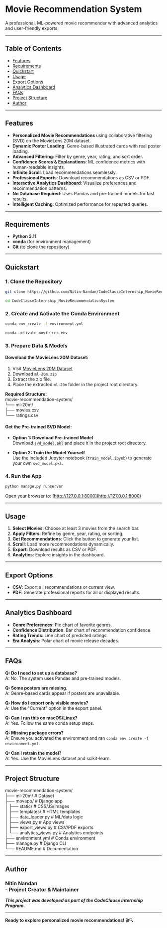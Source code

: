 # Movie Recommendation System

A professional, ML-powered movie recommender with advanced analytics and user-friendly exports.

---

## Table of Contents

- [Features](#features)
- [Requirements](#requirements)
- [Quickstart](#quickstart)
- [Usage](#usage)
- [Export Options](#export-options)
- [Analytics Dashboard](#analytics-dashboard)
- [FAQs](faq)
- [Project Structure](#project-structure-)
- [Author](#author)

---

## Features

- **Personalized Movie Recommendations** using collaborative filtering (SVD) on the MovieLens 20M dataset.
- **Dynamic Poster Loading**: Genre-based illustrated cards with real poster loading.
- **Advanced Filtering**: Filter by genre, year, rating, and sort order.
- **Confidence Scores & Explanations**: ML confidence metrics with human-readable insights.
- **Infinite Scroll**: Load recommendations seamlessly.
- **Professional Exports**: Download recommendations as CSV or PDF.
- **Interactive Analytics Dashboard**: Visualize preferences and recommendation patterns.
- **No Database Required**: Uses Pandas and pre-trained models for fast results.
- **Intelligent Caching**: Optimized performance for repeated queries.

---

## Requirements

- **Python 3.11**
- **conda** (for environment management)
- **Git** (to clone the repository)

---

## Quickstart

### 1. Clone the Repository

```bash
git clone https://github.com/Nitin-Nandan/CodeClauseInternship_MovieRecommendationSystem.git
```

```bash
cd CodeClauseInternship_MovieRecommendationSystem
```

### 2. Create and Activate the Conda Environment

```bash
conda env create -f environment.yml
```

```bash
conda activate movie_rec_env
```

### 3. Prepare Data & Models

#### Download the MovieLens 20M Dataset:
1. Visit [MovieLens 20M Dataset](https://grouplens.org/datasets/movielens/20m/)
2. Download `ml-20m.zip`
3. Extract the zip file.
4. Place the extracted `ml-20m` folder in the project root directory.

**Required Structure:** <br>
movie-recommendation-system/ <br>
└── ml-20m/ <br>
├── movies.csv <br>
└── ratings.csv <br>

#### Get the Pre-trained SVD Model:
- **Option 1: Download Pre-trained Model**  
  Download [`svd_model.pkl`](https://drive.google.com/file/d/1Ihgls0cMU7SA7ByHBYbBQcEzyutRJEBd/view?usp=sharing) and place it in the project root directory.

- **Option 2: Train the Model Yourself**  
  Use the included Jupyter notebook (`train_model.ipynb`) to generate your own `svd_model.pkl`.

### 4. Run the App

```bash
python manage.py runserver
```

Open your browser to: [http://127.0.0.1:8000](http://127.0.0.1:8000)

---

## Usage

1. **Select Movies**: Choose at least 3 movies from the search bar.
2. **Apply Filters**: Refine by genre, year, rating, or sorting.
3. **Get Recommendations**: Click the button to generate your list.
4. **Scroll**: Load more recommendations dynamically.
5. **Export**: Download results as CSV or PDF.
6. **Analytics**: Explore insights in the dashboard.

---

## Export Options

- **CSV**: Export all recommendations or current view.
- **PDF**: Generate professional reports for all or displayed results.

---

## Analytics Dashboard

- **Genre Preferences**: Pie chart of favorite genres.
- **Confidence Distribution**: Bar chart of recommendation confidence.
- **Rating Trends**: Line chart of predicted ratings.
- **Era Analysis**: Polar chart of movie release decades.

---

## FAQs

**Q: Do I need to set up a database?**  
A: No. The system uses Pandas and pre-trained models.

**Q: Some posters are missing.**  
A: Genre-based cards appear if posters are unavailable.

**Q: How do I export only visible movies?**  
A: Use the "Current" option in the export panel.

**Q: Can I run this on macOS/Linux?**  
A: Yes. Follow the same conda setup steps.

**Q: Missing package errors?**  
A: Ensure you activated the environment and ran `conda env create -f environment.yml`.

**Q: Can I retrain the model?**  
A: Yes. Use the MovieLens dataset and scikit-learn.

---

## Project Structure <br>

movie-recommendation-system/ <br>
├── ml-20m/ # Dataset <br>
├── movapp/ # Django app <br>
│ ├── static/ # CSS/JS/images <br>
│ ├── templates/ # HTML templates <br>
│ ├── data_loader.py # ML/data logic <br>
│ ├── views.py # App views <br>
│ ├── export_views.py # CSV/PDF exports <br>
│ └── analytics_views.py # Analytics endpoints <br>
├── environment.yml # Conda environment <br>
├── manage.py # Django CLI <br>
└── README.md # Documentation <br>

---

## Author

### Nitin Nandan <br> - Project Creator & Maintainer

***This project was developed as part of the CodeClause Internship Program.***

---

**Ready to explore personalized movie recommendations!** 🎬🔍